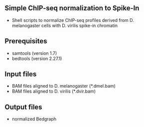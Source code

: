 ## Simple ChIP-seq normalization to Spike-In

* Shell scripts to normalize ChIP-seq profiles derived from D. melanogaster cells with D. virilis spike-in chromatin

## Prerequisites

* samtools (version 1.7)
* bedtools (version 2.27.1)

## Input files

* BAM files aligned to D. melanogaster (*.dmel.bam) 
* BAM files aligned to D. virilis (*.dvir.bam) 


## Output files

* normalized Bedgraph